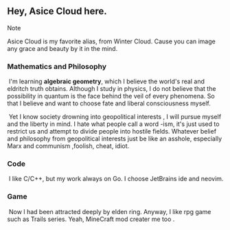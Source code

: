 ## Hey, Asice Cloud here.

> [!NOTE]
>
> Asice Cloud is my favorite alias, from Winter Cloud. Cause you can image any grace and beauty by it in the mind. 



### Mathematics and Philosophy

​	I'm learning **algebraic geometry**, which I believe the world's real and eldritch truth obtains. Although I study in physics, I do not believe that the possibility in quantum is the face behind the veil of every phenomena. So that I believe and want to choose fate and liberal consciousness myself.

​	Yet I know society drowning into geopolitical interests , I will pursue myself and the liberty in mind. I hate what people call a word -ism, it's just used to restrict us and attempt to divide people into  hostile fields. Whatever belief and philosophy from geopolitical interests just be like an asshole, especially Marx and communism ,foolish, cheat, idiot. 

### Code

​	I like C/C++, but my work always on Go. I choose JetBrains ide and neovim.

### Game

​	Now I had been attracted deeply by elden ring. Anyway, I like rpg game such as Trails series. Yeah, MineCraft mod creater me too .
